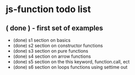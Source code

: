 # js-function todo list

## ( done ) - first set of examples
* (done) s1 section on basics
* (done) s2 section on constructor functions
* (done) s3 section on pure functions
* (done) s4 section on arrow functions
* (done) s5 section on the this keyword, function.call, ect
* (done) s6 section on loops functions using settime out